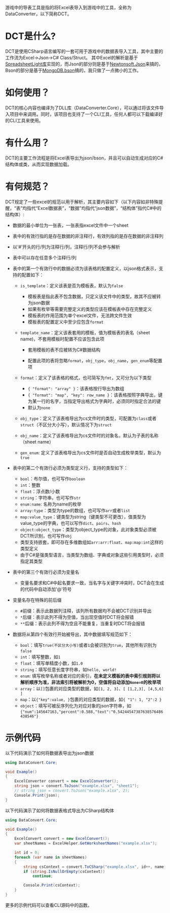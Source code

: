 游戏中的导表工具是指的将Excel表导入到游戏中的工具，全称为DataConverter，以下简称DCT。

# DCT是什么?

DCT是使用CSharp语言编写的一套可用于游戏中的数据表导入工具，其中主要的工作流为Excel->Json->C# Class/Struct。
其中Excel的解析是基于[SpreadsheetLight库](https://spreadsheetlight.com/)实现的，而Json的部分则是基于[Newtonsoft.Json](https://www.newtonsoft.com/json)来搞的，Bson的部分是基于[MongoDB.bson](https://github.com/mongodb/mongo-csharp-driver/tree/master/src/MongoDB.Bson)搞的，我只做了一点微小的工作。

# 如何使用？

DCT的核心内容也编译为了DLL库（DataConverter.Core），可以通过将该文件导入项目中来调用。同时，该项目也支持了一个CLI工具，任何人都可以下载编译好的CLI工具来使用。

# 有什么用？

DCT的主要工作流程是将Excel表导出为json/bson，并且可以自动生成对应的C#结构体或类，从而实现数据加载。

# 有何规范？

DCT规定了一些excel的规范以用于解析，其主要内容如下（以下内容如非特殊提醒，“表”均指代“Excel数据表”，“数据”均指代“json数据”，“结构体”指代C#中的结构体）:

- 数据的最小单位为一张表，一张表指excel文件中一个sheet

- 表中的有效行指的是存在数据的非注释行，有效列指的是存在数据的非注释列

- 以‘#’开头的行/列为注释行/列，注释行/列不会参与解析

- 表中可以存在任意多个注释行/列

- 表中的第一个有效行中的数据必须为该表格的配置定义，以json格式表示，支持的配置如下：
  
  - `is_template`：定义该表是否为模板表，默认为`false`
    
    - 模板表是指此表不包含数据，只定义该文件中的类型，故其不应被转为json数据    
    - 如果有枚举等需要完整定义的类型应该在模板表中存在完整定义    
    - 模板表的作用范围为单个excel文件，无法跨文件生效    
    - 模板表的配置定义中至少应包含`format`
  
  - `template_name`：定义该表套用的模板，值为模板表的表名（sheet name)，不套用模板时配置不应该包含此项
    
    - 套用模板的表不应被转为C#数据结构
    
    - 配置此项的表将忽略`format`，`obj_type`，`obj_name`，`gen_enum`等配置项
  
  - `format`：定义了该表格的格式，也可简写为`fmt`，又可分为以下类型
    
    - `{ "format": "array" }`：该表格按行导出为数组
    - `{ "format": "map", "key": row_name }`：该表格按照字典导出，键为某一行的名字，当指定导出格式为字典时，必须同时指定合法的键
    - 默认为`none`
  
  - `obj_type`：定义了该表格导出为cs文件时的类型，可配置为`class`或者`struct`（不区分大小写），默认情况下为`struct`
  
  - `obj_name`：定义了该表格导出为cs文件时的对象名，默认为子表的名称（sheet name）
  
  - `gen_enum`: 定义了该表格导出为cs文件时是否自动生成枚举类型，默认为`true`

- 表中的第二个有效行必须为类型定义行，支持的类型如下：
  
  - `bool`：布尔值，也可写作`boolean`
  - `int`：整数
  - `float`：浮点数/小数
  - `string`：字符串，也可写作`str`
  - `enum:name`: 名称为name的枚举
  - `array:type`：类型为type的数组，也可写作`arr`或者`list`
  - `map:value_type`：键类型为string（键类型不可更改），值类型为value_type的字典，也可以写作`dict`、`pairs`、`hash`
  - `object:object_type`：类型为object_type的对象，此对象类型必须被DCT所识别，也可写作`obj`
  - 类型支持嵌套，即可存在多维数组如`arr:arr:float`、`map:map:int`这样的类型定义
  - 由于C#是强类型语言，当类型为数组、字典或对象这些引用类型时，必须指定其类型

- 表中的第三个有效行必须为变量名
  
  - 变量名要求和C#中起名要求一致，当名字与关键字冲突时，DCT会在生成的代码中自动添加'@'符号

- 变量名存在特殊的前后缀
  
  - `#`前缀：表示此数据列注释，该列所有数据均不会被DCT识别并导出
  - `*`后缀：表示此列不得为空值，当出现空值时DCT将会报错
  - `**`后缀：表示此列不得为空且不能重复，当重复时DCT将会报错

- 数据将从第四个有效行开始被导出，其中数据填写规范如下：
  
  - `bool`：填写`true(不区分大小写)`或者`1`会被识别为`true`，其他所有识别为`false`
  - `int`：填写整数，如`1`
  - `float`：填写单精度小数，如`1.0`
  - `string`：填写任意长度字符串，如`hello, world!`
  - `enum`: 填写枚举名称或者对应的索引，**在未定义模板的表中索引规则将以解析顺序为准，非法索引将被解析为0，空值将自动添加`None=0`的枚举项**
  - `array`：以`[]`包裹的对应类型的数据，如`[1, 2, 3]`、`[ [1,2,3], [4,5,6] ]`
  - `map`：以`{"key":value, }`包裹的对应类型的数据，如`{ "1": 1, "2":2 }`
  - `object`：填写可被反序列化为对应对象的json字符串，如`{"num":145647163,"percent":0.588,"text":"0.54244547387638576486438546"}`

# 示例代码

以下代码演示了如何将数据表导出为json数据

```csharp
using DataConvert.Core;

void Example()
{
    ExcelConverter convert = new ExcelConverter();
    string json = convert.ToJson("example.xlsx", "sheet1");
    // string json = convert.ToJson("example.xlsx", 2);
    Console.Print(json);
}
```

以下代码演示了如何将数据表格式导出为CSharp结构体

```csharp
using DataConvert.Core;

void Example()
{
    ExcelConvert convert = new ExcelConvert();
    var sheetNames = ExcelHelper.GetWorksheetNames("example.xlsx");

    int id = 0;
    foreach (var name in sheetNames)
    {
        string csContext = convert.ToCSharp("example.xlsx", id++, name);
        if (string.IsNullOrEmpty(csContext))
            continue;

        Console.Print(csContext);        
    }
}
```

更多的示例代码可以查看CLI源码中的函数。

